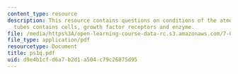 ```yaml
---
content_type: resource
description: This resource contains questions on conditions of the atmosphere, test
  tubes contains cells, growth factor receptors and enzyme.
file: /media/https%3A/open-learning-course-data-rc.s3.amazonaws.com/7-014-introductory-biology-spring-2005/d9e4b1cfd6a7b2d1a504c79c26875d95_ps1q.pdf
file_type: application/pdf
resourcetype: Document
title: ps1q.pdf
uid: d9e4b1cf-d6a7-b2d1-a504-c79c26875d95
---
```

